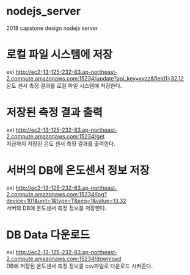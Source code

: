 # nodejs_server
2018 capstone design nodejs server

# 로컬 파일 시스템에 저장
ex) http://ec2-13-125-232-83.ap-northeast-2.compute.amazonaws.com:15234/update?api_key=xyzz&field1=32.12<br>
온도 센서 측정 결과를 로컬 파일 시스템에 저장한다.

# 저장된 측정 결과 출력
ex) http://ec2-13-125-232-83.ap-northeast-2.compute.amazonaws.com:15234/get<br>
지금까지 저장된 온도 센서 측정 결과를 출력한다.

# 서버의 DB에 온도센서 정보 저장
ex) http://ec2-13-125-232-83.ap-northeast-2.compute.amazonaws.com:15234/log?device=101&unit=1&type=T&seq=1&value=13.32<br>
서버의 DB에 온도센서 측정 정보를 저장한다.

# DB Data 다운로드
ex) http://ec2-13-125-232-83.ap-northeast-2.compute.amazonaws.com:15234/download<br>
DB에 저장된 온도센서 측정 정보를 csv파일로 다운로드 시켜준다.
